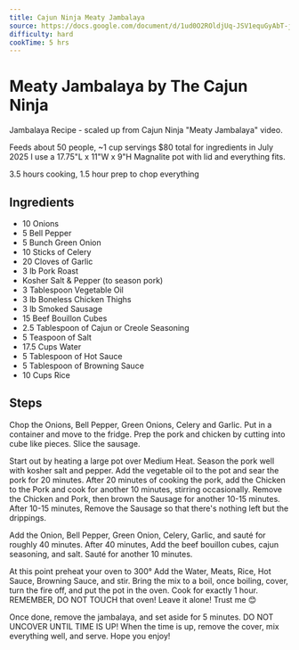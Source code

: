 ```yaml
---
title: Cajun Ninja Meaty Jambalaya
source: https://docs.google.com/document/d/1ud0O2ROldjUq-JSV1equGyAbT-jDcK34_-tt7BNRUIU/edit?usp=drive_link
difficulty: hard
cookTime: 5 hrs
---
```


# Meaty Jambalaya by The Cajun Ninja

Jambalaya Recipe - scaled up from Cajun Ninja "Meaty Jambalaya" video.

Feeds about 50 people, ~1 cup servings
$80 total for ingredients in July 2025
I use a 17.75"L x 11"W x 9"H Magnalite pot with lid and everything fits.
 
3.5 hours cooking, 1.5 hour prep to chop everything

## Ingredients 

- 10 Onions
- 5 Bell Pepper
- 5 Bunch Green Onion
- 10 Sticks of Celery
- 20 Cloves of Garlic
- 3 lb Pork Roast
- Kosher Salt & Pepper (to season pork)
- 3 Tablespoon Vegetable Oil
- 3 lb Boneless Chicken Thighs
- 3 lb Smoked Sausage
- 15 Beef Bouillon Cubes
- 2.5 Tablespoon of Cajun or Creole Seasoning
- 5 Teaspoon of Salt
- 17.5 Cups Water
- 5 Tablespoon of Hot Sauce
- 5 Tablespoon of Browning Sauce
- 10 Cups Rice

## Steps
 
Chop the Onions, Bell Pepper, Green Onions, Celery and Garlic. Put in a container and move to the fridge.
Prep the pork and chicken by cutting into cube like pieces.
Slice the sausage.

Start out by heating a large pot over Medium Heat.
Season the pork well with kosher salt and pepper.
Add the vegetable oil to the pot and sear the pork for 20 minutes.
After 20 minutes of cooking the pork, add the Chicken to the Pork and cook for another 10 minutes, stirring occasionally.
Remove the Chicken and Pork, then brown the Sausage for another 10-15 minutes.
After 10-15 minutes, Remove the Sausage so that there's nothing left but the drippings.

Add the Onion, Bell Pepper, Green Onion, Celery, Garlic, and sauté for roughly 40 minutes.
After 40 minutes, Add the beef bouillon cubes, cajun seasoning, and salt.
Sauté for another 10 minutes.

At this point preheat your oven to 300°
Add the Water, Meats, Rice, Hot Sauce, Browning Sauce, and stir.
Bring the mix to a boil, once boiling, cover, turn the fire off, and put the pot in the oven.
Cook for exactly 1 hour. REMEMBER, DO NOT TOUCH that oven! Leave it alone! Trust me 😊

Once done, remove the jambalaya, and set aside for 5 minutes. DO NOT UNCOVER UNTIL TIME IS UP!
When the time is up, remove the cover, mix everything well, and serve.
Hope you enjoy!
